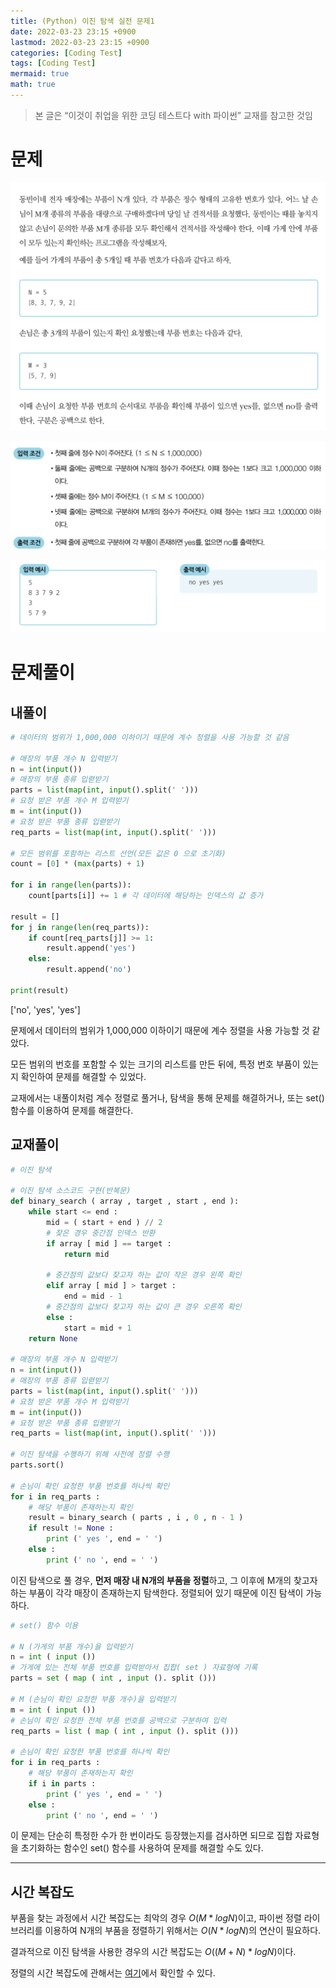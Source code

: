 ```yaml
---
title: (Python) 이진 탐색 실전 문제1
date: 2022-03-23 23:15 +0900
lastmod: 2022-03-23 23:15 +0900
categories: [Coding Test]
tags: [Coding Test]
mermaid: true
math: true
---
```


> 본 글은  “이것이 취업을 위한 코딩 테스트다 with 파이썬” 교재를 참고한 것임
> 

# 문제

![Untitled](/assets/img/2022-03-23-binarySearch2/Untitled.png)

![Untitled](/assets/img/2022-03-23-binarySearch2/Untitled%201.png)

![Untitled](/assets/img/2022-03-23-binarySearch2/Untitled%202.png)

# 문제풀이

## 내풀이

```python
# 데이터의 범위가 1,000,000 이하이기 때문에 계수 정렬을 사용 가능할 것 같음

# 매장의 부품 개수 N 입력받기
n = int(input())
# 매장의 부품 종류 입렫받기
parts = list(map(int, input().split(' ')))
# 요청 받은 부품 개수 M 입력받기
m = int(input())
# 요청 받은 부품 종류 입렫받기
req_parts = list(map(int, input().split(' ')))

# 모든 범위를 포함하는 리스트 선언(모든 값은 0 으로 초기화)
count = [0] * (max(parts) + 1)

for i in range(len(parts)):
	count[parts[i]] += 1 # 각 데이터에 해당하는 인덱스의 값 증가

result = []
for j in range(len(req_parts)):
    if count[req_parts[j]] >= 1:
        result.append('yes')
    else:
        result.append('no')

print(result)
```

['no', 'yes', 'yes']

문제에서 데이터의 범위가 1,000,000 이하이기 때문에 계수 정렬을 사용 가능할 것 같았다.

모든 범위의 번호를 포함할 수 있는 크기의 리스트를 만든 뒤에, 특정 번호 부품이 있는지 확인하여 문제를 해결할 수 있었다.

교재에서는 내풀이처럼 계수 정렬로 풀거나, 탐색을 통해 문제를 해결하거나, 또는 set()함수를 이용하여 문제를 해결한다.

## 교재풀이

```python
# 이진 탐색

# 이진 탐색 소스코드 구현(반복문)
def binary_search ( array , target , start , end ):
    while start <= end :
        mid = ( start + end ) // 2
        # 찾은 경우 중간점 인덱스 반환
        if array [ mid ] == target :
            return mid

        # 중간점의 값보다 찾고자 하는 값이 작은 경우 왼쪽 확인
        elif array [ mid ] > target :
            end = mid - 1
        # 중간점의 값보다 찾고자 하는 값이 큰 경우 오른쪽 확인
        else :
            start = mid + 1
    return None

# 매장의 부품 개수 N 입력받기
n = int(input())
# 매장의 부품 종류 입렫받기
parts = list(map(int, input().split(' ')))
# 요청 받은 부품 개수 M 입력받기
m = int(input())
# 요청 받은 부품 종류 입렫받기
req_parts = list(map(int, input().split(' ')))

# 이진 탐색을 수행하기 위해 사전에 정렬 수행
parts.sort()

# 손님이 확인 요청한 부품 번호를 하나씩 확인
for i in req_parts :
    # 해당 부품이 존재하는지 확인
    result = binary_search ( parts , i , 0 , n - 1 )
    if result != None :
        print (' yes ', end = ' ')
    else :
        print (' no ', end = ' ')
```

이진 탐색으로 풀 경우, **먼저 매장 내 N개의 부품을 정렬**하고, 그 이후에 M개의 찾고자 하는 부품이 각각 매장이 존재하는지 탐색한다. 정렬되어 있기 때문에 이진 탐색이 가능하다.

```python
# set() 함수 이용

# N (가게의 부품 개수)을 입력받기
n = int ( input ()) 
# 가게에 있는 전체 부품 번호를 입력받아서 집합( set ) 자료형에 기록
parts = set ( map ( int , input (). split ()))

# M (손님이 확인 요청한 부품 개수)을 입력받기
m = int ( input ()) 
# 손님이 확인 요청한 전체 부품 번호를 공백으로 구분하여 입력
req_parts = list ( map ( int , input (). split ()))

# 손님이 확인 요청한 부품 번호를 하나씩 확인
for i in req_parts :
    # 해당 부품이 존재하는지 확인
    if i in parts :
        print (' yes ', end = ' ')
    else :
        print (' no ', end = ' ')
```

이 문제는 단순히 특정한 수가 한 번이라도 등장했는지를 검사하면 되므로 집합 자료형을 초기화하는 함수인 set() 함수를 사용하여 문제를 해결할 수도 있다. 

---

## 시간 복잡도

부품을 찾는 과정에서 시간 복잡도는 최악의 경우 $O(M*logN)$이고, 파이썬 정렬 라이브러리를 이용하여 N개의 부품을 정렬하기 위해서는 $O(N*logN)$의 연산이 필요하다.

결과적으로 이진 탐색을 사용한 경우의 시간 복잡도는 $O((M+N)*logN)$이다.

정렬의 시간 복잡도에 관해서는 [여기](https://woobni.github.io/posts/sorting1/)에서 확인할 수 있다.
